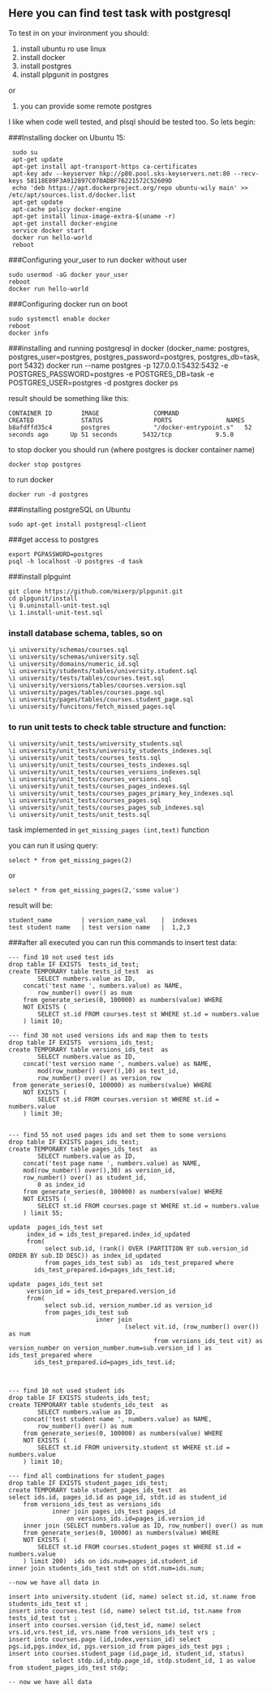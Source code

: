 ## Here you can find test task with postgresql
To test in on your invironment you should: 
1) install ubuntu ro use linux
2) install docker 
3) install postgres
4) install plpgunit in postgres 

or 

1) you can provide some remote postgres


I like when code well tested, and plsql should be tested too. So lets begin: 

###Installing docker on Ubuntu 15:
```
 sudo su
 apt-get update
 apt-get install apt-transport-https ca-certificates
 apt-key adv --keyserver hkp://p80.pool.sks-keyservers.net:80 --recv-keys 58118E89F3A912897C070ADBF76221572C52609D
 echo 'deb https://apt.dockerproject.org/repo ubuntu-wily main' >> /etc/apt/sources.list.d/docker.list
 apt-get update
 apt-cache policy docker-engine
 apt-get install linux-image-extra-$(uname -r)
 apt-get install docker-engine
 service docker start
 docker run hello-world
 reboot
```

###Configuring your_user to run docker without user 
```
sudo usermod -aG docker your_user
reboot
docker run hello-world
```
 
###Configuring docker run on boot
```
sudo systemctl enable docker
reboot
docker info
```

###installing and running postgresql in docker
(docker_name: postgres, postgres_user=postgres, postgres_password=postgres, postgres_db=task, port 5432)
docker run --name postgres -p 127.0.0.1:5432:5432 -e POSTGRES_PASSWORD=postgres -e POSTGRES_DB=task -e POSTGRES_USER=postgres -d postgres
docker ps

result should be something like this: 
```
CONTAINER ID        IMAGE               COMMAND                  CREATED             STATUS              PORTS               NAMES
b8afdffd35c4        postgres            "/docker-entrypoint.s"   52 seconds ago      Up 51 seconds       5432/tcp            9.5.0
```

to stop docker you should run (where postgres is docker container name)
```
docker stop postgres
```

to run docker
```
docker run -d postgres
```

###installing postgreSQL on Ubuntu 
```
sudo apt-get install postgresql-client
```

###get access to postgres
```
export PGPASSWORD=postgres
psql -h localhost -U postgres -d task
```

###install plpguint
```
git clone https://github.com/mixerp/plpgunit.git
cd plpgunit/install
\i 0.uninstall-unit-test.sql
\i 1.install-unit-test.sql
```


### install database schema, tables, so on
```
\i university/schemas/courses.sql
\i university/schemas/university.sql
\i university/domains/numeric_id.sql
\i university/students/tables/university.student.sql
\i university/tests/tables/courses.test.sql
\i university/versions/tables/courses.version.sql
\i university/pages/tables/courses.page.sql
\i university/pages/tables/courses.student_page.sql
\i university/funcitons/fetch_missed_pages.sql
```

### to run unit tests to check table structure and function:
```
\i university/unit_tests/university_students.sql
\i university/unit_tests/university_students_indexes.sql
\i university/unit_tests/courses_tests.sql
\i university/unit_tests/courses_tests_indexes.sql
\i university/unit_tests/courses_versions_indexes.sql
\i university/unit_tests/courses_versions.sql
\i university/unit_tests/courses_pages_indexes.sql
\i university/unit_tests/courses_pages_primary_key_indexes.sql
\i university/unit_tests/courses_pages.sql
\i university/unit_tests/courses_pages_sub_indexes.sql
\i university/unit_tests/unit_tests.sql
```

task implemented in ```get_missing_pages (int,text)``` function

you can run it using query: 

```
select * from get_missing_pages(2)

```

or 
```
select * from get_missing_pages(2,'some value')
```

result will be:

```
student_name        | version_name_val    |  indexes
test student name   | test version name   |  1,2,3
```

###after all executed you can run this commands to insert test data:

```
--- find 10 not used test ids
drop table IF EXISTS  tests_id_test; 
create TEMPORARY table tests_id_test  as 		
		SELECT numbers.value as ID,
    concat('test name ', numbers.value) as NAME,
		row_number() over() as num
    from generate_series(0, 100000) as numbers(value) WHERE
    NOT EXISTS (
        SELECT st.id FROM courses.test st WHERE st.id = numbers.value
    ) limit 10;

--- find 30 not used versions ids and map them to tests
drop table IF EXISTS  versions_ids_test; 
create TEMPORARY table versions_ids_test  as 		
		SELECT numbers.value as ID, 
    concat('test version name ', numbers.value) as NAME,
		mod(row_number() over(),10) as test_id, 
		row_number() over() as version_row
 from generate_series(0, 100000) as numbers(value) WHERE
    NOT EXISTS (
        SELECT st.id FROM courses.version st WHERE st.id = numbers.value
    ) limit 30;


--- find 55 not used pages ids and set them to some versions
drop table IF EXISTS pages_ids_test; 
create TEMPORARY table pages_ids_test  as 		
		SELECT numbers.value as ID,
    concat('test page name ', numbers.value) as NAME,
    mod(row_number() over(),30) as version_id,
    row_number() over() as student_id,   
		0 as index_id
    from generate_series(0, 100000) as numbers(value) WHERE
    NOT EXISTS (
        SELECT st.id FROM courses.page st WHERE st.id = numbers.value
    ) limit 55;

update  pages_ids_test set 
     index_id = ids_test_prepared.index_id_updated
     from(
          select sub.id, (rank() OVER (PARTITION BY sub.version_id ORDER BY sub.ID DESC)) as index_id_updated
          from pages_ids_test sub) as  ids_test_prepared where
       ids_test_prepared.id=pages_ids_test.id;

update  pages_ids_test set 
     version_id = ids_test_prepared.version_id
     from(
          select sub.id, version_number.id as version_id
          from pages_ids_test sub 
						inner join 
								(select vit.id, (row_number() over()) as num 
										from versions_ids_test vit) as version_number on version_number.num=sub.version_id ) as  ids_test_prepared where
       ids_test_prepared.id=pages_ids_test.id;



--- find 10 not used student ids
drop table IF EXISTS students_ids_test; 
create TEMPORARY table students_ids_test  as 		
		SELECT numbers.value as ID,
    concat('test student name ', numbers.value) as NAME,
		row_number() over() as num
    from generate_series(0, 100000) as numbers(value) WHERE
    NOT EXISTS (
        SELECT st.id FROM university.student st WHERE st.id = numbers.value
    ) limit 10;

--- find all combinations for student_pages
drop table IF EXISTS student_pages_ids_test; 
create TEMPORARY table student_pages_ids_test  as 	
select ids.id, pages_id.id as page_id, stdt.id as student_id
    from versions_ids_test as versions_ids  
			inner join pages_ids_test pages_id
				on versions_ids.id=pages_id.version_id
    inner join (SELECT numbers.value as ID, row_number() over() as num
    from generate_series(0, 10000) as numbers(value) WHERE
    NOT EXISTS (
        SELECT st.id FROM courses.student_pages st WHERE st.id = numbers.value
    ) limit 200)  ids on ids.num=pages_id.student_id
inner join students_ids_test stdt on stdt.num=ids.num;

--now we have all data in 

insert into university.student (id, name) select st.id, st.name from students_ids_test st ;
insert into courses.test (id, name) select tst.id, tst.name from tests_id_test tst ;
insert into courses.version (id,test_id, name) select vrs.id,vrs.test_id, vrs.name from versions_ids_test vrs ;
insert into courses.page (id,index,version_id) select pgs.id,pgs.index_id, pgs.version_id from pages_ids_test pgs ;
insert into courses.student_page (id,page_id, student_id, status) 
			select stdp.id,stdp.page_id, stdp.student_id, 1 as value from student_pages_ids_test stdp;

-- now we have all data

```




 
